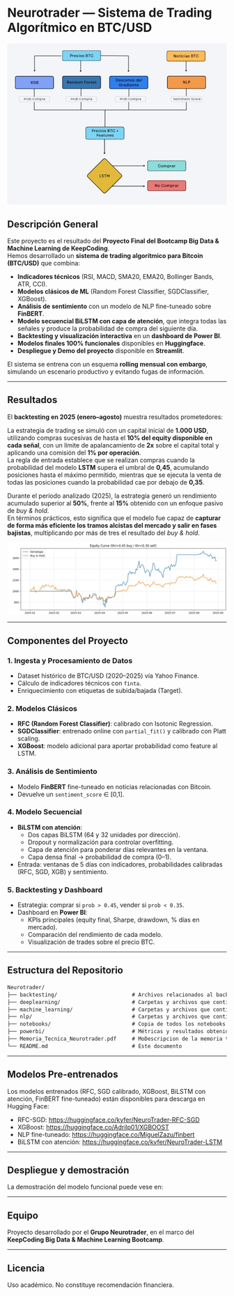# Neurotrader — Sistema de Trading Algorítmico en BTC/USD

![Arquitectura del modelo](images/modelo_neurotrader.jpg)

## Descripción General

Este proyecto es el resultado del **Proyecto Final del Bootcamp Big Data & Machine Learning de KeepCoding**.  
Hemos desarrollado un **sistema de trading algorítmico para Bitcoin (BTC/USD)** que combina:

- **Indicadores técnicos** (RSI, MACD, SMA20, EMA20, Bollinger Bands, ATR, CCI).
- **Modelos clásicos de ML** (Random Forest Classifier, SGDClassifier, XGBoost).
- **Análisis de sentimiento** con un modelo de NLP fine-tuneado sobre **FinBERT**.
- **Modelo secuencial BiLSTM con capa de atención**, que integra todas las señales y produce la probabilidad de compra del siguiente día.
- **Backtesting y visualización interactiva** en un **dashboard de Power BI**.
- **Modelos finales 100% funcionales** disponibles en **Huggingface**.
- **Despliegue y Demo del proyecto** disponible en **Streamlit**.

El sistema se entrena con un esquema **rolling mensual con embargo**, simulando un escenario productivo y evitando fugas de información.

---

## Resultados

El **backtesting en 2025 (enero–agosto)** muestra resultados prometedores:  

La estrategia de trading se simuló con un capital inicial de **1.000 USD**, utilizando compras sucesivas de hasta el **10% del equity disponible en cada señal**, con un límite de apalancamiento de **2x** sobre el capital total y aplicando una comisión del **1% por operación**.  
La regla de entrada establece que se realizan compras cuando la probabilidad del modelo **LSTM** supera el umbral de **0,45**, acumulando posiciones hasta el máximo permitido, mientras que se ejecuta la venta de todas las posiciones cuando la probabilidad cae por debajo de **0,35**.  

Durante el período analizado (2025), la estrategia generó un rendimiento acumulado superior al **50%**, frente al **15%** obtenido con un enfoque pasivo de *buy & hold*.  
En términos prácticos, esto significa que el modelo fue capaz de **capturar de forma más eficiente los tramos alcistas del mercado y salir en fases bajistas**, multiplicando por más de tres el resultado del *buy & hold*.

![Gráfica de estrategia vs buy & hold ](images/backtesting.jpg)

---

## Componentes del Proyecto

### 1. Ingesta y Procesamiento de Datos
- Dataset histórico de BTC/USD (2020–2025) vía Yahoo Finance.
- Cálculo de indicadores técnicos con `finta`.
- Enriquecimiento con etiquetas de subida/bajada (Target).

### 2. Modelos Clásicos
- **RFC (Random Forest Classifier)**: calibrado con Isotonic Regression.
- **SGDClassifier**: entrenado online con `partial_fit()` y calibrado con Platt scaling.
- **XGBoost**: modelo adicional para aportar probabilidad como feature al LSTM.

### 3. Análisis de Sentimiento
- Modelo **FinBERT** fine-tuneado en noticias relacionadas con Bitcoin.
- Devuelve un `sentiment_score` ∈ [0,1].

### 4. Modelo Secuencial
- **BiLSTM con atención**:
  - Dos capas BiLSTM (64 y 32 unidades por dirección).
  - Dropout y normalización para controlar overfitting.
  - Capa de atención para ponderar días relevantes en la ventana.
  - Capa densa final → probabilidad de compra (0–1).
- Entrada: ventanas de 5 días con indicadores, probabilidades calibradas (RFC, SGD, XGB) y sentimiento.

### 5. Backtesting y Dashboard
- Estrategia: comprar si `prob > 0.45`, vender si `prob < 0.35`.
- Dashboard en **Power BI**:
  - KPIs principales (equity final, Sharpe, drawdown, % días en mercado).
  - Comparación del rendimiento de cada modelo.
  - Visualización de trades sobre el precio BTC.

---

## Estructura del Repositorio

```markdown
Neurotrader/
├── backtesting/                        # Archivos relacionados al backtesting que se realizó
├── deeplearning/                       # Carpetas y archivos que contienen el modelo biLSTM con atención
├── machine_learning/                   # Carpetas y archivos que contienen el modelo SGD, RFC y XGBoost
├── nlp/                                # Carpetas y archivos que contienen el modelo NLP
├── notebooks/                          # Copia de todos los notebooks para revisión
├── powerbi/                            # Métricas y resultados obtenidos en archivos .pbix de Power BI
├── Memoria_Tecnica_Neurotrader.pdf     # MoDescripcion de la memoria técnica del proyecto
└── README.md                           # Este documento
```
---

## Modelos Pre-entrenados

Los modelos entrenados (RFC, SGD calibrado, XGBoost, BiLSTM con atención, FinBERT fine-tuneado) están disponibles para descarga en Hugging Face:

- RFC-SGD: https://huggingface.co/kyfer/NeuroTrader-RFC-SGD
- XGBoost: https://huggingface.co/Adrilp01/XGBOOST  
- NLP fine-tuneado: https://huggingface.co/MiguelZazu/finbert 
- BiLSTM con atención: https://huggingface.co/kyfer/NeuroTrader-LSTM

---

## Despliegue y demostración

La demostración del modelo funcional puede vese en: 

---

## Equipo

Proyecto desarrollado por el **Grupo Neurotrader**, en el marco del **KeepCoding Big Data & Machine Learning Bootcamp**.

---

## Licencia

Uso académico. No constituye recomendación financiera.

